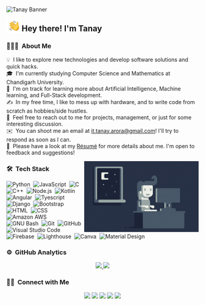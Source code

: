 ![Tanay Banner]()

<img alt="Night Coding" src="./assets/Hand%20Wave.gif" width='40' align="left"/><h2>Hey there! I'm Tanay</h2>

<!-- ## 👋 &nbsp;Hey there! I'm Tanay -->

### 👨🏻‍💻 &nbsp;About Me

💡 &nbsp;I like to explore new technologies and develop software solutions and quick hacks.\
🎓 &nbsp;I'm currently studying Computer Science and Mathematics at Chandigarh University.\
🌱 &nbsp;I'm on track for learning more about Artificial Intelligence, Machine learning, and Full-Stack development.\
✍️ &nbsp;In my free time, I like to mess up with hardware, and to write code from scratch as hobbies/side hustles.\
💬 &nbsp;Feel free to reach out to me for projects, management, or just for some interesting discussion.\
✉️ &nbsp;You can shoot me an email at it.tanay.arora@gmail.com! I'll try to respond as soon as I can.\
📄 &nbsp;Please have a look at my [Résumé]() for more details about me. I'm open to feedback and suggestions!

<img alt="Night Coding" src="./assets/Night-Coding.gif" align="right"/>

### 🛠 &nbsp;Tech Stack

![Python](https://img.shields.io/badge/-Python-05122A?style=flat&logo=python)&nbsp;
![JavaScript](https://img.shields.io/badge/-JavaScript-05122A?style=flat&logo=javascript)&nbsp;
![C](https://img.shields.io/badge/-C-05122A?style=flat&logo=C&logoColor=A8B9CC)&nbsp;
![C++](https://img.shields.io/badge/-C++-05122A?style=flat&logo=C%2B%2B&logoColor=00599C)&nbsp;
![Node.js](https://img.shields.io/badge/-Node.js-05122A?style=flat&logo=node.js)&nbsp;
![Kotlin](https://img.shields.io/badge/-Kotlin-02122B?style=flat&logo=kotlin)&nbsp;
![Angular](https://img.shields.io/badge/-Angular-02122B?style=flat&logo=angular)&nbsp;
![Tyescript](https://img.shields.io/badge/-TypeScript-02122B?style=flat&logo=typescript)&nbsp;
![Django](https://img.shields.io/badge/-Django-05122A?style=flat&logo=django&logoColor=092E20)&nbsp;
![Bootstrap](https://img.shields.io/badge/-Bootstrap-05122A?style=flat&logo=bootstrap&logoColor=563D7C)&nbsp;
![HTML](https://img.shields.io/badge/-HTML-05122A?style=flat&logo=HTML5)&nbsp;
![CSS](https://img.shields.io/badge/-CSS-05122A?style=flat&logo=CSS3&logoColor=1572B6)&nbsp;
![Amazon AWS](https://img.shields.io/badge/-Amazon--AWS-02122B?style=flat&logo=amazon-aws)\
![GNU Bash](https://img.shields.io/badge/-GNU--Bash-02122B?style=flat&logo=gnu-bash)&nbsp;
![Git](https://img.shields.io/badge/-Git-05122A?style=flat&logo=git)&nbsp;
![GitHub](https://img.shields.io/badge/-GitHub-05122A?style=flat&logo=github)&nbsp;
![Visual Studio Code](https://img.shields.io/badge/-Visual%20Studio%20Code-05122A?style=flat&logo=visual-studio-code&logoColor=007ACC)&nbsp;
![Firebase](https://img.shields.io/badge/-Firebase-02122B?style=flat&logo=firebase)&nbsp;
![Lighthouse](https://img.shields.io/badge/-LightHouse-02122B?style=flat&logo=lighthouse)&nbsp;
![Canva](https://img.shields.io/badge/-Canva-05122A?style=flat&logo=canva)&nbsp;
![Material Design](https://img.shields.io/badge/-Material--design-02122B?style=flat&logo=material-design)&nbsp;

### ⚙️ &nbsp;GitHub Analytics

<p align="center">
<a href="https://github.com/tanay-arora">
  <img height="180em" src="https://github-readme-stats-eight-theta.vercel.app/api?username=tanay-arora&show_icons=true&theme=algolia&include_all_commits=true&count_private=true"/>
  <img height="180em" src="https://github-readme-stats-eight-theta.vercel.app/api/top-langs/?username=taay-arora&layout=compact&langs_count=8&theme=algolia"/>
</a>
</p>

### 🤝🏻 &nbsp;Connect with Me

<p align="center">
<a href="https://tanay-arora.github.io/"><img src="https://img.shields.io/badge/-tanay--arora.github.io-3423A6?style=flat&logo=Google-Chrome&logoColor=white"/></a>
<a href="https://www.linkedin.com/in/tanay-arora-45b610203"><img src="https://img.shields.io/badge/-tanay%20arora-0077B5?style=flat&logo=Linkedin&logoColor=white"/></a>
<a href="mailto:it.tanay.arora@gmail.com"><img src="https://img.shields.io/badge/-it.tanay.arora@gmail.com-D14836?style=flat&logo=Gmail&logoColor=white"/></a>
<a href="https://instagram.com/arora__tanay"><img src="https://img.shields.io/badge/-@arora__tanay-E4405F?style=flat&logo=Instagram&logoColor=white"/></a>
<a href="https://www.facebook.com/tanayluthra.01"><img src="https://img.shields.io/badge/-@Tanay%20Arora-1877F2?style=flat&logo=Facebook&logoColor=white"/></a>
</p>
